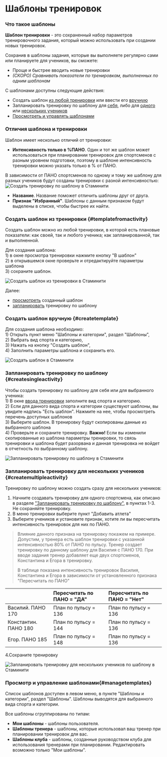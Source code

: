 # Шаблоны тренировок

### Что такое шаблоны

**Шаблон тренировки** - это сохраненный набор параметров тренировочного задания, который можно использовать при создании новых тренировок.

Сохранив в шаблоны задания, которые вы выполняете регулярно сами или планируете для учеников, вы сможете:

* Проще и быстрее вводить новые тренировки
* _\(СКОРО\) Сравнивать показатели по тренировкам, выполненных по одним шаблонам_

С шаблонами доступны следующие действия:

* Создать шаблон [из любой тренировки](#templatefromactivity) или ввести его [вручную](#createtemplate)
* Запланировать тренировку по шаблону для [себя](#createsingleactivity), либо для [одного](#createsingleactivity) или [нескольких учеников](#createmultipleactivity)
* [Просмотреть и управлять шаблонами](#managetemplates)

### Отличия шаблона и тренировки

Шаблон имеет несколько отличий от тренировки:

* **Интенсивность только в %ПАНО**. Один и тот же шаблон может использоваться при планировании тренировок для спортсменов с разным уровнем подготовки, поэтому в шаблоне интенсивность тренировки можно указать только в % от ПАНО. 

В зависимости от ПАНО спортсменов по одному и тому же шаблону для разных учеников будут созданы тренировки с разной интенсивностью:  
![Создать тренировку по шаблону в Стаминити](http://content.staminity.com/assets/images/templates/CreateActivityFromTemplate.jpg)

* **Название**. Название поможет отличить шаблоны друг от друга. 
* **Признак "Избранный"**. Шаблоны с данным признаком будут выделены в списке, чтобы быстрее их найти. 

### Создать шаблон из тренировки {#templatefromactivity}

Создать шаблон можно из любой тренировки, в которой есть плановые показатели: как своей, так и любого ученика; как запланированной, так и выполненной.

Для создания шаблона:  
1\) в окне просмотра тренировки нажмите кнопку "В шаблон"  
2\) в открывшемся окне проверьте и отредактируйте параметры шаблона  
3\) сохраните шаблон.

![Создать шаблон из тренировки в Стаминити](http://content.staminity.com/assets/images/Animation.png)

Далее:

* [просмотреть](#viewtemplates) созданный шаблон
* [запланировать](#createsingleactivity) тренировку по шаблону

### Создать шаблон вручную {#createtemplate}

Для создания шаблона необходимо:  
1\) Открыть пункт меню "Шаблоны и категории", раздел "Шаблоны",  
2\) Выбрать вид спорта и категорию,  
3\) Нажать на кнопку "Создать шаблон",  
4\) Заполнить параметры шаблона и сохранить его.

![Создать шаблон в Стаминити](http://content.staminity.com/assets/images/Animation.png)

### Запланировать тренировку по шаблону {#createsingleactivity}

Чтобы создать тренировку по шаблону для себя или для выбранного ученика:  
1\) В окне [ввода тренировки](/basics/create-plan-activity.md) заполните вид спорта и категорию.  
2\) Если для данного вида спорта и категории существуют шаблоны, вы увидите надпись "Есть шаблон". Нажмите на нее, чтобы просмотреть перечень доступных шаблонов  
3\) Выберите шаблон. В тренировку будут скопированы данные из выбранного шаблона  
4\) Проверьте и сохраните тренировку. **Важно!** Если вы изменили скопированные из шаблона параметры тренировки, то связь тренировки и шаблона будет разорвана и данная тренировка не войдет в отчетность по выбранному шаблону.

![Запланировать тренировку по шаблону в Стаминити](http://content.staminity.com/assets/images/Animation.png)

### Запланировать тренировку для нескольких учеников {#createmultipleactivity}

Тренировку по шаблону можно создать сразу для нескольких учеников:  
1. Начните  создавать тренировку для одного спортсмена, как описано в разделе ["Запланировать тренировку по шаблону"](#createsingleactivity), в пунктах 1-3. Не сохраняйте тренировку.  
2. В меню тренировки выберите пункт "Добавить атлета"  
3. Выберите учеников и установите признак, хотите ли вы пересчитать интенсивность тренировок для них по ПАНО.

> Влияние данного признака на тренировку покажем на примере. Допустим, у тренера есть шаблон тренировки с указанной интенсивностью 80% от ПАНО по пульсу. Тренер создает тренировку по данному шаблону для Василия с ПАНО 170. При вводе задания тренер добавляет еще двух спортсменов, Константина и Егора в тренировку. 
>
> В таблице показана интенсивность тренировок Василия, Константина и Егора в зависимости от установленного признака "Пересчитать по ПАНО"

|  | Пересчитать по ПАНО = "ДА" | Пересчитать по ПАНО = "Нет" |
| :--- | :--- | :--- |
| Василий. ПАНО 170 | План по пульсу = 136 | План по пульсу = 136 |
| Константин. ПАНО 180 | План по пульсу = 144 | План по пульсу = 136 |
| Егор. ПАНО 185 | План по пульсу = 148 | План по пульсу = 136 |

4.Сохраните тренировку

![Запланировать тренировку для нескольких учеников по шаблону в Стаминити](http://content.staminity.com/assets/images/Animation.png)

  
### Просмотр и управление шаблонами{#managetemplates}
Список шаблонов доступен в левом меню, в пункте "Шаблоны и категории", раздел "Шаблоны". Шаблоны выводятся для выбранного вида спорта и категории. 

Все шаблоны сгруппированы по типам:
* **Мои шаблоны** - шаблоны пользователя. 
* **Шаблоны тренера** - шаблоны, которые использовал ваш тренер при планировании тренировок для вас.  
* **Шаблоны клуба** - шаблоны, созданные руководством клуба для использования тренерами при планировании.
Редактировать возможно только "Мои шаблоны".





